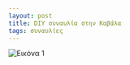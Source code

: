 ```yaml
---
layout: post
title: DIY συναυλία στην Καβάλα
tags: συναυλίες
---
```


![Εικόνα 1](https://chief.github.io/public/images/lives/17-12-2005.JPG)
